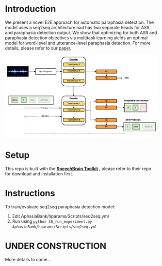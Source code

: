 # Introduction
We present a novel E2E approach for automatic paraphasia detection. The model uses a seq2seq architecture nad has two separate heads for ASR and paraphasia detection output. We show that optimizing for both ASR and paraphasia detection objectives via multitask learning yields an optimal model for word-level and utterance-level paraphasia detection. For more details, please refer to our [paper](https://arxiv.org/abs/2312.10518).

![](media/model_arch.png)



# Setup
This repo is built with the **[SpeechBrain Toolkit](https://github.com/speechbrain/speechbrain)** , please refer to their repo for download and installation first.


# Instructions
To train/evaluate seq2seq paraphasia detection model:
1. Edit AphasiaBank/hparams/Scripts/seq2seq.yml
2. Run using `python SB_run_experiment.py AphasiaBank/hparams/Scripts/seq2seq.yml`


# UNDER CONSTRUCTION
More details to come...

